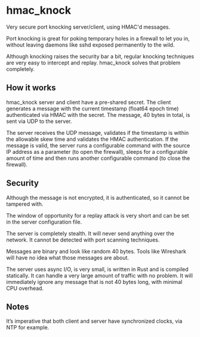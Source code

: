 # hmac_knock

Very secure port knocking server/client, using HMAC'd messages.

Port knocking is great for poking temporary holes in a firewall to let you in, without leaving daemons like sshd exposed permanently to the wild.

Although knocking raises the security bar a bit, regular knocking techniques are very easy to intercept and replay. hmac_knock solves that problem completely.

## How it works

hmac_knock server and client have a pre-shared secret. The client generates a message with the current timestamp (float64 epoch time) authenticated via HMAC with the secret. The message, 40 bytes in total, is sent via UDP to the server.

The server receives the UDP message, validates if the timestamp is within the allowable skew time and validates the HMAC authentication. If the message is valid, the server runs a configurable command with the source IP address as a parameter (to open the firewall), sleeps for a configurable amount of time and then runs another configurable command (to close the firewall).

## Security

Although the message is not encrypted, it is authenticated, so it cannot be tampered with.

The window of opportunity for a replay attack is very short and can be set in the server configuration file.

The server is completely stealth. It will never send anything over the network. It cannot be detected with port scanning techniques.

Messages are binary and look like random 40 bytes. Tools like Wireshark will have no idea what those messages are about.

The server uses async I/O, is very small, is written in Rust and is compiled statically. It can handle a very large amount of traffic with no problem. It will immediately ignore any message that is not 40 bytes long, with minimal CPU overhead.

## Notes

It’s imperative that both client and server have synchronized clocks, via NTP for example.
